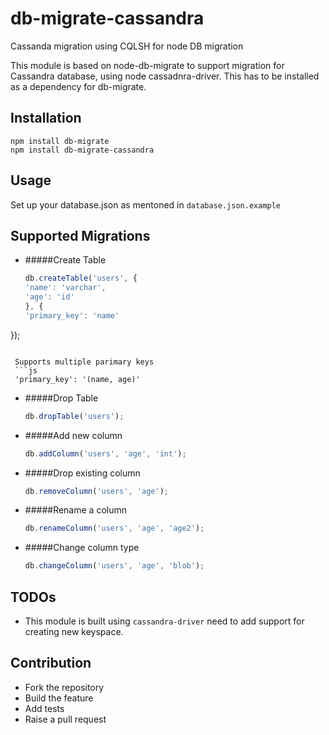 # db-migrate-cassandra
Cassanda migration using CQLSH  for node DB migration

This module is based on node-db-migrate to support migration for Cassandra database, using node cassadnra-driver. This has to be installed as a dependency for db-migrate.

## Installation
```
npm install db-migrate
npm install db-migrate-cassandra
```

## Usage
Set up your database.json as mentoned in `database.json.example`

## Supported Migrations
* #####Create Table
  ```js
  db.createTable('users', {
  'name': 'varchar',
  'age': 'id'
  }, {
  'primary_key': 'name'
 });
 ```
 
  Supports multiple parimary keys
  ```js
  'primary_key': '(name, age)'
  ```
* #####Drop Table
  ```js
  db.dropTable('users');
  ```
  
* #####Add new column
  ```js
  db.addColumn('users', 'age', 'int');
  ```
  
* #####Drop existing column
  ```js
  db.removeColumn('users', 'age');
  ```
  
* #####Rename a column
  ```js
  db.renameColumn('users', 'age', 'age2');
  ```

* #####Change column type
  ```js
  db.changeColumn('users', 'age', 'blob');
  ```
  
## TODOs
* This module is built using `cassandra-driver` need to add support for creating new keyspace.

## Contribution
* Fork the repository
* Build the feature
* Add tests
* Raise a pull request
